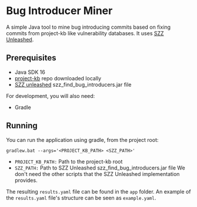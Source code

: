 # Bug Introducer Miner
A simple Java tool to mine bug introducing commits based on fixing commits from project-kb like vulnerability databases.
It uses [SZZ Unleashed](https://github.com/wogscpar/SZZUnleashed).

## Prerequisites
- Java SDK 16
- [project-kb](https://github.com/SAP/project-kb/tree/vulnerability-data) repo downloaded locally
- [SZZ unleashed](https://github.com/wogscpar/SZZUnleashed) szz_find_bug_introducers.jar file

For development, you will also need:
- Gradle

## Running
You can run the application using gradle, from the project root:

    gradlew.bat --args='<PROJECT_KB_PATH> <SZZ_PATH>'

- `PROJECT_KB_PATH:` Path to the project-kb root
- `SZZ_PATH:` Path to SZZ Unleashed szz_find_bug_introducers.jar file
We don't need the other scripts that the SZZ Unleashed implementation provides. 

The resulting `results.yaml` file can be found in the `app` folder. 
An example of the `results.yaml` file's structure can be seen as `example.yaml`.